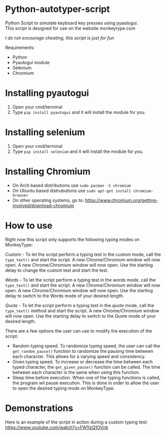 # Python-autotyper-script
Python Script to simulate keyboard key presses using pyautogui.  
This script is designed for use on the website monkeytype.com  
  
*I do not encourage cheating, this script is just for fun*

Requirements:

* Python  
* Pyautogui module  
* Selenium  
* Chromium

# Installing pyautogui
1. Open your cmd/terminal
2. Type `pip install pyautogui` and it will install the module for you.

# Installing selenium
1. Open your cmd/terminal
2. Type `pip install selenium` and it will install the module for you.

# Installing Chromium

* On Arch based distributions use `sudo pacman -S chromium`  
* On Ubuntu based distrubutions use `sudo apt-get install chromium-browser`  
* On other operating systems, go to: https://www.chromium.org/getting-involved/download-chromium

# How to use  
Right now this script only supports the following typing modes on MonkeyType:

*Custom* - To let the script perform a typing test in the _custom_ mode, call the `type_text()` and start the script. A new Chrome/Chromium window will now open. A new Chrome/Chromium window will now open. Use the starting delay to change the custom text and start the test.  
  
*Words* - To let the script perform a typing test in the _words_ mode, call the `type_text()` and start the script. A new Chrome/Chromium window will now open. A new Chrome/Chromium window will now open. Use the starting delay to switch to the Words mode of your desired length.  
  
*Quote* - To let the script perform a typing test in the _quote_ mode, call the `type_text()` method and start the script. A new Chrome/Chromium window will now open. Use the starting delay to switch to the Quote mode of your desired length.  
  

There are a few options the user can use to modify the execution of the script:  

* Random typing speed. To randomize typing speed, the user can call the `get_random_pause()` function to randomize the pausing time between each character. This allows for a varying speed and consistency. 
* Given typing speed. To increase or decrease the time between each typed character, the `get_given_pause()` function can be called. The time between each character is the same when using this function. 
* Sleep time before execution. When one of the typing functions is called, the program wil pause execution. This is done in order to allow the user to open the desired typing mode on MonkeyType.

# Demonstrations

Here is an example of the script in action during a custom typing test:  
https://www.youtube.com/watch?v=FW1lzQ1OVnk